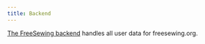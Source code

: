 ```yaml
---
title: Backend
---
```


[The FreeSewing backend](https://backend.freesewing.org/) handles all user data for freesewing.org.
